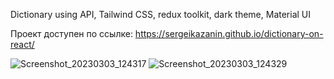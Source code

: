Dictionary using API, Tailwind CSS, redux toolkit, dark theme, Material UI

Проект доступен по ссылке: https://sergeikazanin.github.io/dictionary-on-react/

![Screenshot_20230303_124317](https://user-images.githubusercontent.com/105712313/222641194-66e4f087-2426-48ff-bcf6-f87baafcd9b5.png)
![Screenshot_20230303_124329](https://user-images.githubusercontent.com/105712313/222641237-f8ab5987-de37-4915-9ed8-4a88641565b5.png)


